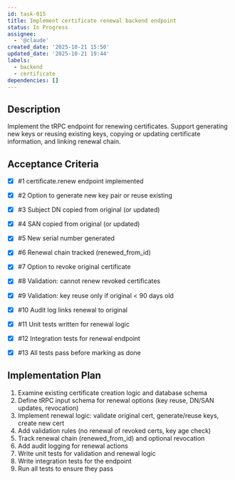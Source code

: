 ```yaml
---
id: task-015
title: Implement certificate renewal backend endpoint
status: In Progress
assignee:
  - '@claude'
created_date: '2025-10-21 15:50'
updated_date: '2025-10-21 19:44'
labels:
  - backend
  - certificate
dependencies: []
---
```


## Description

<!-- SECTION:DESCRIPTION:BEGIN -->
Implement the tRPC endpoint for renewing certificates. Support generating new keys or reusing existing keys, copying or updating certificate information, and linking renewal chain.
<!-- SECTION:DESCRIPTION:END -->

## Acceptance Criteria
<!-- AC:BEGIN -->
- [x] #1 certificate.renew endpoint implemented
- [x] #2 Option to generate new key pair or reuse existing
- [x] #3 Subject DN copied from original (or updated)
- [x] #4 SAN copied from original (or updated)
- [x] #5 New serial number generated
- [x] #6 Renewal chain tracked (renewed_from_id)
- [x] #7 Option to revoke original certificate
- [x] #8 Validation: cannot renew revoked certificates
- [x] #9 Validation: key reuse only if original < 90 days old
- [x] #10 Audit log links renewal to original

- [x] #11 Unit tests written for renewal logic
- [x] #12 Integration tests for renewal endpoint
- [x] #13 All tests pass before marking as done
<!-- AC:END -->

## Implementation Plan

<!-- SECTION:PLAN:BEGIN -->
1. Examine existing certificate creation logic and database schema
2. Define tRPC input schema for renewal options (key reuse, DN/SAN updates, revocation)
3. Implement renewal logic: validate original cert, generate/reuse keys, create new cert
4. Add validation rules (no renewal of revoked certs, key age check)
5. Track renewal chain (renewed_from_id) and optional revocation
6. Add audit logging for renewal actions
7. Write unit tests for validation and renewal logic
8. Write integration tests for the endpoint
9. Run all tests to ensure they pass
<!-- SECTION:PLAN:END -->
